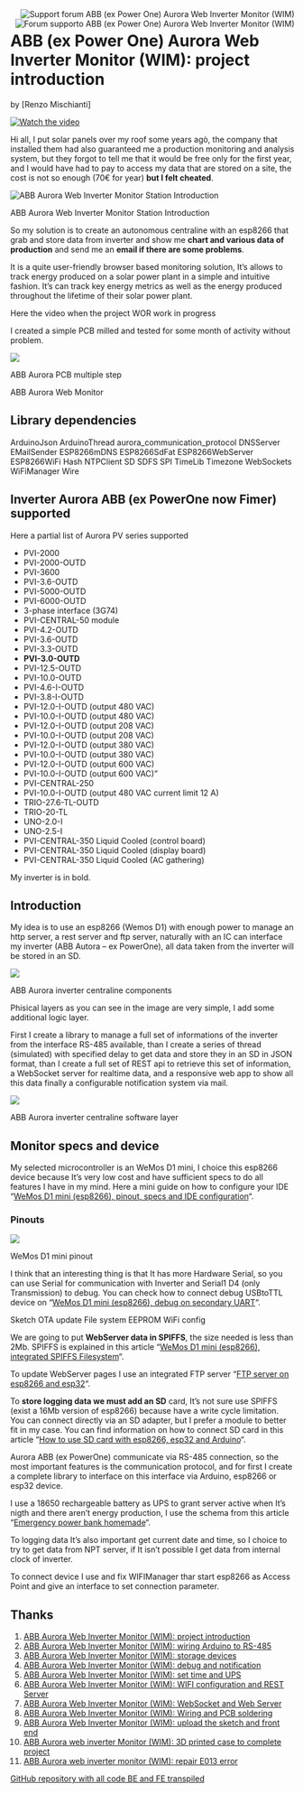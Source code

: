 <div>
<a href="https://www.mischianti.org/forums/forum/mischiantis-projects/abb-ex-power-one-aurora-web-inverter-monitor-wim/"><img
  src="https://github.com/xreef/LoRa_E32_Series_Library/raw/master/resources/buttonSupportForumEnglish.png" alt="Support forum ABB (ex Power One) Aurora Web Inverter Monitor (WIM)"
   align="right"></a>
</div>
<div>
<a href="https://www.mischianti.org/it/forums/forum/i-progetti-di-mischianti/abb-ex-power-one-aurora-web-inverter-monitor-wim/"><img
  src="https://github.com/xreef/LoRa_E32_Series_Library/raw/master/resources/buttonSupportForumItaliano.png" alt="Forum supporto ABB (ex Power One) Aurora Web Inverter Monitor (WIM)"
  align="right"></a>
</div>



#
#

ABB (ex Power One) Aurora Web Inverter Monitor (WIM): project introduction
==============================================================================

by [Renzo Mischianti]

[![Watch the video](https://img.youtube.com/vi/uInRM3YqIv0/hqdefault.jpg)](https://www.youtube.com/watch?v=uInRM3YqIv0)

Hi all, I put solar panels over my roof some years agò, the company that
installed them had also guaranteed me a production monitoring and
analysis system, but they forgot to tell me that it would be free only
for the first year, and I would have had to pay to access my data that
are stored on a site, the cost is not so enough (70€ for year) **but I
felt cheated**.

![ABB Aurora Web Inverter Monitor Station Introduction](https://www.mischianti.org/wp-content/uploads/2020/06/ABB-Aurora-Web-Inverter-Centraline-Logging-Introduction-1024x586.jpg)

ABB Aurora Web Inverter Monitor Station Introduction

So my solution is to create an autonomous centraline with an esp8266
that grab and store data from inverter and show me **chart and various
data of production** and send me an **email if there are some
problems**.

It is a quite user-friendly browser based monitoring solution, It’s
allows to track energy produced on a solar power plant in a simple and
intuitive fashion. It’s can track key energy metrics as well as the
energy produced throughout the lifetime of their solar power plant. 

Here the video when the project WOR work in progress

I created a simple PCB milled and tested for some month of activity
without problem.

![](https://www.mischianti.org/wp-content/uploads/2019/03/ABBAuroraOK-1024x850.jpg)

ABB Aurora PCB multiple step

ABB Aurora Web Monitor

Library dependencies 
-----------------------------------------------------


ArduinoJson
ArduinoThread
aurora_communication_protocol
DNSServer
EMailSender
ESP8266mDNS
ESP8266SdFat
ESP8266WebServer
ESP8266WiFi
Hash
NTPClient
SD
SDFS
SPI
TimeLib
Timezone
WebSockets
WiFiManager
Wire

Inverter Aurora ABB (ex PowerOne now Fimer) supported 
-----------------------------------------------------

Here a partial list of Aurora PV series supported

-   PVI-2000
-   PVI-2000-OUTD
-   PVI-3600
-   PVI-3.6-OUTD
-   PVI-5000-OUTD
-   PVI-6000-OUTD
-   3-phase interface (3G74)
-   PVI-CENTRAL-50 module
-   PVI-4.2-OUTD
-   PVI-3.6-OUTD
-   PVI-3.3-OUTD
-   **PVI-3.0-OUTD**
-   PVI-12.5-OUTD
-   PVI-10.0-OUTD
-   PVI-4.6-I-OUTD
-   PVI-3.8-I-OUTD
-   PVI-12.0-I-OUTD (output 480 VAC)
-   PVI-10.0-I-OUTD (output 480 VAC)
-   PVI-12.0-I-OUTD (output 208 VAC)
-   PVI-10.0-I-OUTD (output 208 VAC)
-   PVI-12.0-I-OUTD (output 380 VAC)
-   PVI-10.0-I-OUTD (output 380 VAC)
-   PVI-12.0-I-OUTD (output 600 VAC)
-   PVI-10.0-I-OUTD (output 600 VAC)”
-   PVI-CENTRAL-250
-   PVI-10.0-I-OUTD (output 480 VAC current limit 12 A)
-   TRIO-27.6-TL-OUTD
-   TRIO-20-TL
-   UNO-2.0-I
-   UNO-2.5-I
-   PVI-CENTRAL-350 Liquid Cooled (control board)
-   PVI-CENTRAL-350 Liquid Cooled (display board)
-   PVI-CENTRAL-350 Liquid Cooled (AC gathering)

My inverter is in bold.

Introduction
------------

My idea is to use an esp8266 (Wemos D1) with enough power to manage an
http server, a rest server and ftp server, naturally with an IC can
interface my inverter (ABB Autora – ex PowerOne), all data taken from
the inverter will be stored in an SD.

![](https://www.mischianti.org/wp-content/uploads/2019/05/elementInCommunication-e1557000905880.jpg)

ABB Aurora inverter centraline components

Phisical layers as you can see in the image are very simple, I add some
additional logic layer.

First I create a library to manage a full set of informations of the
inverter from the interface RS-485 available, than I create a series of
thread (simulated) with specified delay to get data and store they in an
SD in JSON format, than I create a full set of REST api to retrieve this
set of information, a WebSocket server for realtime data, and a
responsive web app to show all this data finally a configurable
notification system via mail.

![](https://www.mischianti.org/wp-content/uploads/2019/05/swLayer.jpg)

ABB Aurora inverter centraline software layer

Monitor specs and device
------------------------

My selected microcontroller is an WeMos D1 mini, I choice this esp8266
device because It’s very low cost and have sufficient specs to do all
features I have in my mind. Here a mini guide on how to configure your
IDE “[WeMos D1 mini (esp8266), pinout, specs and IDE
configuration](https://www.mischianti.org/2019/08/20/wemos-d1-mini-esp8266-specs-and-ide-configuration-part-1/)“.

### Pinouts

![](https://www.mischianti.org/wp-content/uploads/2019/05/D1wemosPinout.jpg)

WeMos D1 mini pinout

I think that an interesting thing is that It has more Hardware Serial,
so you can use Serial for communication with Inverter and Serial1 D4
(only Transmission) to debug. You can check how to connect debug
USBtoTTL device on “[WeMos D1 mini (esp8266), debug on secondary
UART](https://www.mischianti.org/2019/09/19/wemos-d1-mini-esp8266-debug-on-secondary-uart-part-3/)“.

Sketch OTA update File system EEPROM WiFi config

We are going to put **WebServer data in SPIFFS**, the size needed is
less than 2Mb. SPIFFS is explained in this article “[WeMos D1 mini
(esp8266), integrated SPIFFS
Filesystem](https://www.mischianti.org/2019/08/30/wemos-d1-mini-esp8266-integrated-spiffs-filesistem-part-2/)“.

To update WebServer pages I use an integrated FTP server “[FTP server on
esp8266 and
esp32](https://www.mischianti.org/2020/02/08/ftp-server-on-esp8266-and-esp32/)“.

To **store logging data we must add an SD** card, It’s not sure use
SPIFFS (exist a 16Mb version of esp8266) because have a write cycle
limitation. You can connect directly via an SD adapter, but I prefer a
module to better fit in my case. You can find information on how to
connect SD card in this article “[How to use SD card with esp8266, esp32
and
Arduino](https://www.mischianti.org/2019/12/15/how-to-use-sd-card-with-esp8266-and-arduino/)“.

Aurora ABB (ex PowerOne) communicate via RS-485 connection, so the most
important features is the communication protocol, and for first I create
a complete library to interface on this interface via Arduino, esp8266
or esp32 device.

I use a 18650 rechargeable battery as UPS to grant server active when
It’s nigth and there aren’t energy production, I use the schema from
this article “[Emergency power bank
homemade](https://www.mischianti.org/2019/01/24/emergency-power-bank-homemade/)“.

To logging data It’s also important get current date and time, so I
choice to try to get data from NPT server, if It isn’t possible I get
data from internal clock of inverter.

To connect device I use and fix WIFIManager thar start esp8266 as Access
Point and give an interface to set connection parameter.

Thanks
------
<ol><li><a rel="noreferrer noopener" href="https://www.mischianti.org/2019/05/15/abb-ex-power-one-aurora-web-inverter-monitor-wim-project-introduction-1/" target="_blank">ABB Aurora Web Inverter Monitor (WIM): project introduction</a></li><li><a rel="noreferrer noopener" href="https://www.mischianti.org/2020/09/01/abb-aurora-web-inverter-monitor-wim-wiring-arduino-to-rs-485-2/" target="_blank">ABB Aurora Web Inverter Monitor (WIM): wiring Arduino to RS-485</a></li><li><a rel="noreferrer noopener" href="https://www.mischianti.org/2020/09/11/abb-aurora-web-inverter-monitor-wim-storage-devices-3/" target="_blank">ABB Aurora Web Inverter Monitor (WIM): storage devices</a></li><li><a rel="noreferrer noopener" href="https://www.mischianti.org/it/2020/09/30/abb-aurora-web-inverter-monitor-wim-notifiche-e-debug-4/" target="_blank">ABB Aurora Web Inverter Monitor (WIM): debug and notification</a></li><li><a rel="noreferrer noopener" href="https://www.mischianti.org/2020/10/05/abb-aurora-web-inverter-centraline-wic-set-time-and-manage-battery-ups-part-5/" target="_blank">ABB Aurora Web Inverter Monitor (WIM): set time and UPS</a></li><li><a rel="noreferrer noopener" href="https://www.mischianti.org/2021/01/04/abb-power-one-aurora-web-inverter-monitor-wim-wifi-configuration-and-rest-server-6/" target="_blank">ABB Aurora Web Inverter Monitor (WIM): WIFI configuration and REST Server</a></li><li><a rel="noreferrer noopener" href="https://www.mischianti.org/2021/01/12/abb-aurora-web-inverter-monitor-wim-websocket-and-web-server-7/" target="_blank">ABB Aurora Web Inverter Monitor (WIM): WebSocket and Web Server</a></li><li><a rel="noreferrer noopener" href="https://www.mischianti.org/2021/01/18/abb-aurora-web-inverter-monitor-wim-wiring-and-pcb-soldering-8/" target="_blank">ABB Aurora Web Inverter Monitor (WIM): Wiring and PCB soldering</a></li><li><a rel="noreferrer noopener" href="https://www.mischianti.org/2021/01/24/abb-aurora-web-inverter-monitor-wim-upload-the-sketch-and-front-end-9/" target="_blank">ABB Aurora Web Inverter Monitor (WIM): upload the sketch and front end</a></li><li><a rel="noreferrer noopener" href="https://www.mischianti.org/2021/02/03/abb-aurora-web-inverter-monitor-wim-3d-printed-case-to-complete-project-10/" target="_blank">ABB Aurora web inverter Monitor (WIM): 3D printed case to complete project</a></li><li><a href="https://www.mischianti.org/2021/02/09/abb-power-one-aurora-web-inverter-monitor-wim-repair-e013-error-11/" target="_blank" rel="noreferrer noopener">ABB Aurora web inverter monitor (WIM): repair E013 error<br></a></li></ol>

<p><a href="https://github.com/xreef/Aurora_Web_Invert_Monitor" target="_blank" rel="noreferrer noopener">GitHub repository with all code BE and FE transpiled</a></p>